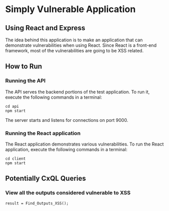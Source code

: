 # Simply Vulnerable Application
## Using React and Express

The idea behind this application is to make an application that can demonstrate vulnerabilities when using React.  Since React is a front-end framework, most of the vulnerabilities are going to be XSS related.


## How to Run

### Running the API
The API serves the backend portions of the test application.  To run it, execute the following commands in a terminal:

```
cd api
npm start
```

The server starts and listens for connections on port 9000.

### Running the React application

The React application demonstrates various vulnerabilities.  To run the React application, execute the following commands in a terminal:

```
cd client
npm start
```

## Potentially CxQL Queries

### View all the outputs considered vulnerable to XSS
```
result = Find_Outputs_XSS();
```



